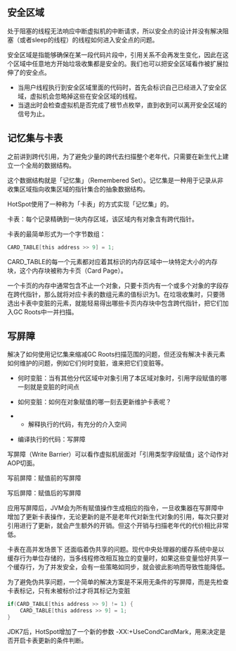 ## 安全区域

处于阻塞的线程无法响应中断虚拟机的中断请求，所以安全点的设计并没有解决阻塞（或者sleep的线程）的线程如何进入安全点的问题。

安全区域是指能够确保在某一段代码片段中，引用关系不会再发生变化，因此在这个区域中任意地方开始垃圾收集都是安全的。我们也可以把安全区域看作被扩展拉伸了的安全点。

- 当用户线程执行到安全区域里面的代码时，首先会标识自己已经进入了安全区域，虚拟机会忽略掉这些在安全区域的线程。
- 当退出时会检查虚拟机是否完成了根节点枚举，直到收到可以离开安全区域的信号为止。

## 记忆集与卡表

之前讲到跨代引用，为了避免少量的跨代去扫描整个老年代，只需要在新生代上建立一个全局的数据结构。

这个数据结构就是「记忆集」（Remembered Set）。记忆集是一种用于记录从非收集区域指向收集区域的指针集合的抽象数据结构。

HotSpot使用了一种称为「卡表」的方式实现「记忆集」的。

卡表：每个记录精确到一块内存区域，该区域内有对象含有跨代指针。

卡表的最简单形式为一个字节数组：

```c
CARD_TABLE[this address >> 9] = 1;
```

CARD_TABLE的每一个元素都对应着其标识的内存区域中一块特定大小的内存块，这个内存块被称为卡页（Card Page）。

一个卡页的内存中通常包含不止一个对象，只要卡页内有一个或多个对象的字段存在跨代指针，那么就将对应卡表的数组元素的值标识为1。在垃圾收集时，只要筛选出卡表中变脏的元素，就能轻易得出哪些卡页内存块中包含跨代指针，把它们加入GC Roots中一并扫描。

## 写屏障

解决了如何使用记忆集来缩减GC Roots扫描范围的问题，但还没有解决卡表元素如何维护的问题，例如它们何时变脏，谁来把它们变脏等。

- 何时变脏：当有其他分代区域中对象引用了本区域对象时，引用字段赋值的哪一刻就是变脏的时间点
- 如何变脏：如何在对象赋值的哪一刻去更新维护卡表呢？

- - 解释执行的代码，有充分的介入空间
- 编译执行的代码：写屏障



写屏障（Write Barrier）可以看作虚拟机层面对「引用类型字段赋值」这个动作对AOP切面。

写前屏障：赋值前的写屏障

写后屏障：赋值后的写屏障



应用写屏障后，JVM会为所有赋值操作生成相应的指令，一旦收集器在写屏障中增加了更新卡表操作，无论更新的是不是老年代对新生代对象的引用，每次只要对引用进行了更新，就会产生额外的开销。但这个开销与扫描老年代的代价相比非常低。



卡表在高并发场景下 还面临着伪共享的问题。现代中央处理器的缓存系统中是以缓存行为单位存储的，当多线程修改相互独立的变量时，如果这些变量恰好共享一个缓存行，为了并发安全，会有一些策略如同步，就会彼此影响而导致性能降低。

为了避免伪共享问题，一个简单的解决方案是不采用无条件的写屏障，而是先检查卡表标记，只有未被标价过才将其标记为变脏

```c
if(CARD_TABLE[this address >> 9] != 1) {
	CARD_TABLE[this address >> 9] = 1;
}
```

JDK7后，HotSpot增加了一个新的参数 -XX:+UseCondCardMark，用来决定是否开启卡表更新的条件判断。
